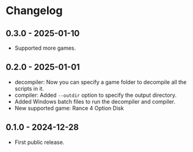 # Changelog

## 0.3.0 - 2025-01-10
- Supported more games.

## 0.2.0 - 2025-01-01
- decompiler: Now you can specify a game folder to decompile all the scripts in it.
- compiler: Added `--outdir` option to specify the output directory.
- Added Windows batch files to run the decompiler and compiler.
- New supported game: Rance 4 Option Disk

## 0.1.0 - 2024-12-28
- First public release.
